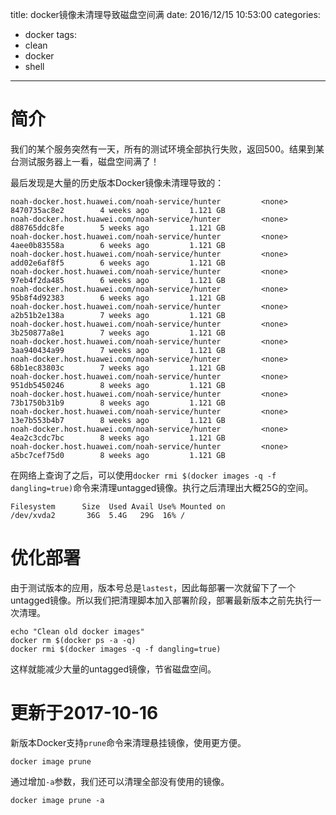 title: docker镜像未清理导致磁盘空间满
date: 2016/12/15 10:53:00
categories:
  - docker
tags:
  - clean
  - docker
  - shell
---

# 简介
我们的某个服务突然有一天，所有的测试环境全部执行失败，返回500。结果到某台测试服务器上一看，磁盘空间满了！

最后发现是大量的历史版本Docker镜像未清理导致的：

```
noah-docker.host.huawei.com/noah-service/hunter         <none>              8470735ac8e2        4 weeks ago         1.121 GB
noah-docker.host.huawei.com/noah-service/hunter         <none>              d88765ddc8fe        5 weeks ago         1.121 GB
noah-docker.host.huawei.com/noah-service/hunter         <none>              4aee0b83558a        6 weeks ago         1.121 GB
noah-docker.host.huawei.com/noah-service/hunter         <none>              add02e6af8f5        6 weeks ago         1.121 GB
noah-docker.host.huawei.com/noah-service/hunter         <none>              97eb4f2da485        6 weeks ago         1.121 GB
noah-docker.host.huawei.com/noah-service/hunter         <none>              95b8f4d92383        6 weeks ago         1.121 GB
noah-docker.host.huawei.com/noah-service/hunter         <none>              a2b51b2e138a        7 weeks ago         1.121 GB
noah-docker.host.huawei.com/noah-service/hunter         <none>              3b250877a8e1        7 weeks ago         1.121 GB
noah-docker.host.huawei.com/noah-service/hunter         <none>              3aa940434a99        7 weeks ago         1.121 GB
noah-docker.host.huawei.com/noah-service/hunter         <none>              68b1ec83803c        7 weeks ago         1.121 GB
noah-docker.host.huawei.com/noah-service/hunter         <none>              951db5450246        8 weeks ago         1.121 GB
noah-docker.host.huawei.com/noah-service/hunter         <none>              73b1750b31b9        8 weeks ago         1.121 GB
noah-docker.host.huawei.com/noah-service/hunter         <none>              13e7b553b4b7        8 weeks ago         1.121 GB
noah-docker.host.huawei.com/noah-service/hunter         <none>              4ea2c3cdc7bc        8 weeks ago         1.121 GB
noah-docker.host.huawei.com/noah-service/hunter         <none>              a5bc7cef75d0        8 weeks ago         1.121 GB
```

在网络上查询了之后，可以使用`docker rmi $(docker images -q -f dangling=true)`命令来清理untagged镜像。执行之后清理出大概25G的空间。

```
Filesystem      Size  Used Avail Use% Mounted on
/dev/xvda2       36G  5.4G   29G  16% /
```

# 优化部署
由于测试版本的应用，版本号总是`lastest`，因此每部署一次就留下了一个untagged镜像。所以我们把清理脚本加入部署阶段，部署最新版本之前先执行一次清理。

```
echo "Clean old docker images"
docker rm $(docker ps -a -q)
docker rmi $(docker images -q -f dangling=true)
```
这样就能减少大量的untagged镜像，节省磁盘空间。

# 更新于2017-10-16
新版本Docker支持`prune`命令来清理悬挂镜像，使用更方便。

```
docker image prune
```

通过增加`-a`参数，我们还可以清理全部没有使用的镜像。

```
docker image prune -a
```
